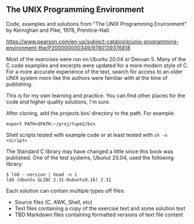 ## The UNIX Programming Environment

Code, examples and solutions from "The UNIX Programming Environment" by Kernighan and Pike, 1978, Prentice-Hall.

https://www.pearson.com/en-us/subject-catalog/p/unix-programming-environment-the/P200000000349/9780139376818

Most of the exercises were run on Ubuntu 20.04 or Devuan 5. Many of the C code examples and excerpts were updated for a more modern style of C. For a more accurate experience of the text, search for access to an older UNIX system more like the authors were familiar with at the time of publishing.


This is for my own learning and practice. You can find other places for the code and higher quality solutions, I'm sure.

After cloning, add the projects bin/ directory to the path. For example:
```
export PATH=$PATH:~/proj/tupe2/bin
```

Shell scripts tested with example code or at least tested with `sh -n <script>`

The Standard C library may have changed a little since this book was published. One of the test systems, Ubunut 20.04, used the following library:
```
$ ldd --version | head -n 1
ldd (Ubuntu GLIBC 2.31-0ubuntu9.16) 2.31
```

Each solution can contain multiple types off files:
- Source files (C, AWK, Shell, etc)
- Text files containing a copy of the exercise text and some solution text
- TBD Markdown files containing formatted versions of text file content
